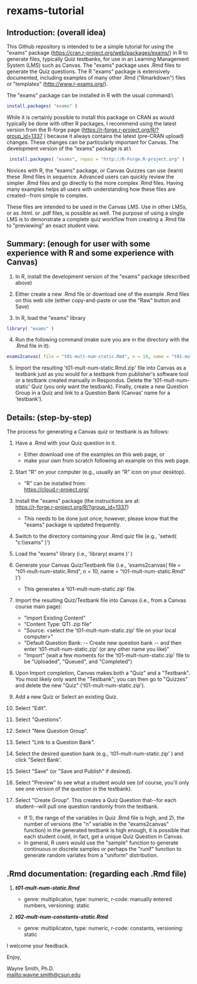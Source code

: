 # rexams-tutorial

## **Introduction**: (overall idea)

This Github repository is intended to be a simple tutorial for using the "exams" package (https://cran.r-project.org/web/packages/exams/) in R to generate files, typically Quiz testbanks, for use in an Learning Management System (LMS) such as Canvas.
 The "exams" package uses .Rmd files to generate the Quiz questions.  The R "exams" package is extensively documented, including examples of many other .Rmd ("Rmarkdown") files or "templates" (http://www.r-exams.org/).

The "exams" package can be installed in R with the usual command:\
```r
install.packages( "exams" )
```

While it is certainly possible to install this package on CRAN as would typically be done with other R packages,
 I recommend using the latest version from the R-forge page (https://r-forge.r-project.org/R/?group_id=1337
) because it always contains the latest (pre-CRAN upload) changes.
 These changes can be particularly important for Canvas.  The development version of the "exams" package is at:\
```r
 install.packages( "exams", repos = "http://R-Forge.R-project.org" )
```

Novices with R, the "exams" package, or Canvas Quizzes can use (learn) these .Rmd files in sequence.
 Advanced users can quickly review the simpler .Rmd files and go directly to the more complex .Rmd files.
 Having many examples helps all users with understanding how these files are created--from simple to complex.

These files are intended to be used in the Canvas LMS.  Use in other LMSs, or as .html. or .pdf files, is possible as well.
 The purpose of using a single LMS is to demonstrate a complete quiz workflow from creating a .Rmd file to "previewing" an exact student view.


## **Summary**: (enough for user with some experience with R and some experience with Canvas)

1. In R, install the development version of the "exams" package (described above)

2. Either create a new .Rmd file or download one of the example .Rmd files on this web site (either copy-and-paste or use the "Raw" button and Save)

3. In R, load the "exams" library
```r
library( "exams" )
```

4. Run the following command (make sure you are in the directory with the .Rmd file in it):
```r
exams2canvas( file = "t01-mult-num-static.Rmd", n = 10, name = "t01-mult-num-static.Rmd" )
```

5. Import the resulting 't01-mult-num-static.Rmd.zip' file into Canvas as a testbank just as you would for a testbank from publisher's software tool or a testbank created manually in Respondus.
 Delete the 't01-mult-num-static' Quiz (you only want the testbank).
 Finally, create a new Question Group in a Quiz and link to a Question Bank (Canvas' name for a 'testbank').


## **Details**: (step-by-step)

The process for generating a Canvas quiz or testbank is as follows:

1. Have a .Rmd with your Quiz question in it.
    * Either download one of the examples on this web page, or
    * make your own from scratch following an example on this web page.

2. Start "R" on your computer (e.g., usually an "R" icon on your desktop).
    * "R" can be installed from:\
https://cloud.r-project.org/

3. Install the "exams" package (the instructions are at:\
https://r-forge.r-project.org/R/?group_id=1337)
    * This needs to be done just once; however, please know that the "exams" package is updated frequently.

4. Switch to the directory containing your .Rmd quiz file (e.g., 'setwd( "c:\\\exams" )')

5. Load the "exams" library (i.e., 'library( exams )' )

6. Generate your Canvas Quiz/Testbank file (i.e., 'exams2canvas( file = "t01-mult-num-static.Rmd", n = 10, name = "t01-mult-num-static.Rmd" )')
    * This generates a 't01-mult-num-static.zip' file.

7. Import the resulting Quiz/Testbank file into Canvas (i.e., from a Canvas course main page):
    * "Import Existing Content"
    * "Content Type: QTI .zip file"
    * "Source: <select the 't01-mult-num-static.zip' file on your local computer>"
    * "Default Question Bank: -- Create new question bank -- and then enter 't01-mult-num-static.zip' (or any other name you like)"
    * "Import" (wait a few moments for the 't01-mult-num-static.zip' file to be "Uploaded", "Queued", and "Completed")

8. Upon Import completion, Canvas makes both a "Quiz" and a "Testbank".
 You most likely only want the "Testbank"; you can then go to "Quizzes" and delete the new "Quiz" ('t01-mult-num-static.zip').

9. Add a new Quiz or Select an existing Quiz.

10. Select "Edit".

11. Select "Questions".

12. Select "New Question Group".

13. Select "Link to a Question Bank".

14. Select the desired question bank (e.g., 't01-mult-num-static.zip' ) and click "Select Bank'.

15. Select "Save" (or "Save and Publish" if desired).

16. Select "Preview" to see what a student would see (of course, you'll only see one version of the question in the testbank).

17. Select "Create Group".  This creates a Quiz Question that--for each student--will pull one question randomly from the testbank.
    * If 1), the range of the variables in Quiz .Rmd file is high, and 2), the number of versions (the "n" variable in the "exams2canvas" function) in the generated testbank is high enough, it is possible that each student could, in fact, get a unique Quiz Question in Canvas.
    * In general, R users would use the "sample" function to generate continuous or discrete samples or perhaps the "runif" function to generate random variates from a "uniform" distribution.


## **.Rmd documentation**: (regarding each .Rmd file)

1. ***t01-mult-num-static.Rmd***
    * genre: multiplicaton, type: numeric, r-code: manually entered numbers, versioning: static

2. ***t02-mult-num-constants-static.Rmd***
    * genre: multiplicaton, type: numeric, r-code: constants, versioning: static

I welcome your feedback.


Enjoy,

Wayne Smith, Ph.D.\
<mailto:wayne.smith@csun.edu>

